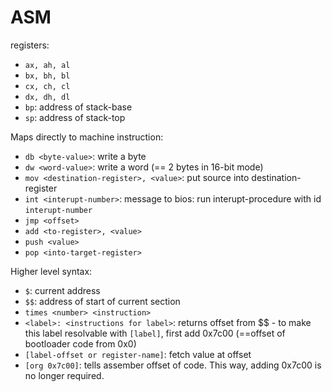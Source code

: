 # ASM

registers:
- `ax, ah, al`
- `bx, bh, bl`
- `cx, ch, cl`
- `dx, dh, dl`
- `bp`: address of stack-base
- `sp`: address of stack-top

Maps directly to machine instruction:
- `db <byte-value>`: write a byte
- `dw <word-value>`: write a word (== 2 bytes in 16-bit mode)
- `mov <destination-register>, <value>`: put source into destination-register
- `int <interupt-number>`: message to bios: run interupt-procedure with id `interupt-number`
- `jmp <offset>`
- `add <to-register>, <value>`
- `push <value>`
- `pop <into-target-register>`



Higher level syntax:
- `$`: current address
- `$$`: address of start of current section 
- `times <number> <instruction>`
- `<label>:
    <instructions for label>`: returns offset from $$
        - to make this label resolvable with `[label]`, first add 0x7c00 (==offset of bootloader code from 0x0)
- `[label-offset or register-name]`: fetch value at offset
- `[org 0x7c00]`: tells assember offset of code. This way, adding 0x7c00 is no longer required.
